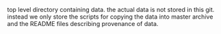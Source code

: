 top level directory containing data.
the actual data is not stored in this git. instead we only store the scripts for copying the data into master archive and the README files describing provenance of data. 
